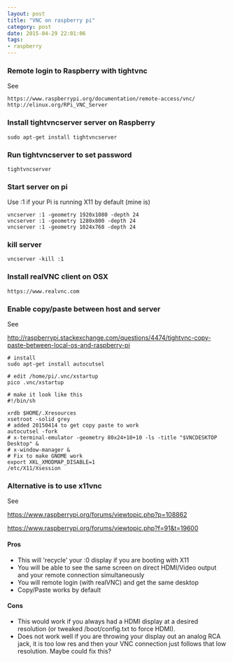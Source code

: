 ```yaml
---
layout: post
title: "VNC on raspberry pi"
category: post
date: 2015-04-29 22:01:06
tags:
- raspberry
---
```


### Remote login to Raspberry with tightvnc

See

    https://www.raspberrypi.org/documentation/remote-access/vnc/
    http://elinux.org/RPi_VNC_Server

### Install tightvncserver server on Raspberry

    sudo apt-get install tightvncserver

### Run tightvncserver to set password

    tightvncserver

### Start server on pi

Use :1 if your Pi is running X11 by default (mine is)

    vncserver :1 -geometry 1920x1080 -depth 24
    vncserver :1 -geometry 1280x800 -depth 24
    vncserver :1 -geometry 1024x768 -depth 24

### kill server

    vncserver -kill :1

### Install realVNC client on OSX

    https://www.realvnc.com

### Enable copy/paste between host and server

See
    
http://raspberrypi.stackexchange.com/questions/4474/tightvnc-copy-paste-between-local-os-and-raspberry-pi


    # install
    sudo apt-get install autocutsel
    
    # edit /home/pi/.vnc/xstartup
    pico .vnc/xstartup 
    
    # make it look like this
    #!/bin/sh

    xrdb $HOME/.Xresources
    xsetroot -solid grey
    # added 20150414 to get copy paste to work
    autocutsel -fork
    # x-terminal-emulator -geometry 80x24+10+10 -ls -title "$VNCDESKTOP Desktop" &
    # x-window-manager &
    # Fix to make GNOME work
    export XKL_XMODMAP_DISABLE=1
    /etc/X11/Xsession

### Alternative is to use x11vnc

See

https://www.raspberrypi.org/forums/viewtopic.php?p=108862

https://www.raspberrypi.org/forums/viewtopic.php?f=91&t=19600

#### Pros
- This will 'recycle' your :0 display if you are booting with X11
- You will be able to see the same screen on direct HDMI/Video output and your remote connection simultaneously
- You will remote login (with realVNC) and get the same desktop
- Copy/Paste works by default

#### Cons
- This would work if you always had a HDMI display at a desired resolution (or tweaked /boot/config.txt to force HDMI).
- Does not work well if you are throwing your display out an analog RCA jack, it is too low res and then your VNC connection just follows that low resolution. Maybe could fix this?

